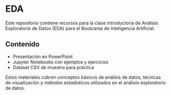 # EDA

Este repositorio contiene recursos para la clase introductoria de Análisis Exploratorio de Datos (EDA) para el Bootcamp de Inteligencia Artificial.

## Contenido
- Presentación en PowerPoint
- Jupyter Notebooks con ejemplos y ejercicios
- Dataset CSV de muestra para práctica

Estos materiales cubren conceptos básicos de análisis de datos, técnicas de visualización y métodos estadísticos utilizados en el análisis exploratorio de datos.